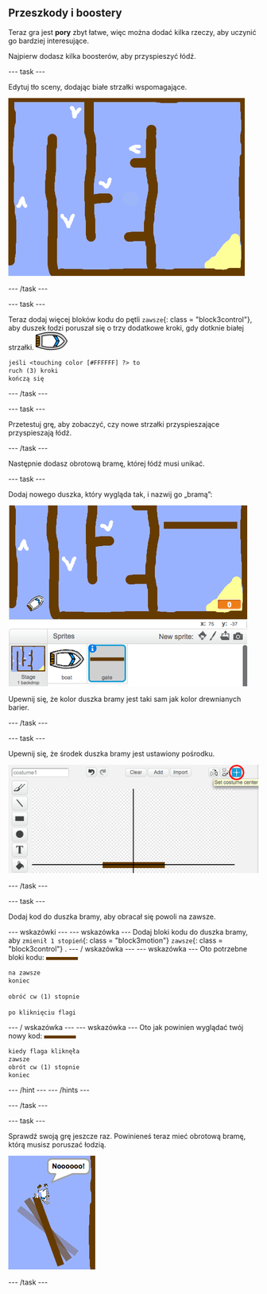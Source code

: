 ## Przeszkody i boostery

Teraz gra jest **pory** zbyt łatwe, więc można dodać kilka rzeczy, aby uczynić go bardziej interesujące.

Najpierw dodasz kilka boosterów, aby przyspieszyć łódź.

\--- task \---

Edytuj tło sceny, dodając białe strzałki wspomagające.

![zrzut ekranu](images/boat-boost.png)

\--- /task \---

\--- task \---

Teraz dodaj więcej bloków kodu do pętli `zawsze`{: class = "block3control"}, aby duszek łodzi poruszał się o trzy dodatkowe kroki, gdy dotknie białej strzałki. ![duszek łodzi](images/boat_resize.png)

```blocks3
jeśli <touching color [#FFFFFF] ?> to
ruch (3) kroki
kończą się
```

\--- /task \---

\--- task \---

Przetestuj grę, aby zobaczyć, czy nowe strzałki przyspieszające przyspieszają łódź.

\--- /task \---

Następnie dodasz obrotową bramę, której łódź musi unikać.

\--- task \---

Dodaj nowego duszka, który wygląda tak, i nazwij go „bramą”:

![zrzut ekranu](images/boat-gate.png)

Upewnij się, że kolor duszka bramy jest taki sam jak kolor drewnianych barier.

\--- /task \---

\--- task \---

Upewnij się, że środek duszka bramy jest ustawiony pośrodku.

![zrzut ekranu](images/boat-center.png)

\--- /task \---

\--- task \---

Dodaj kod do duszka bramy, aby obracał się powoli na zawsze.

\--- wskazówki \--- \--- wskazówka \--- Dodaj bloki kodu do duszka bramy, aby `zmienił 1 stopień`{: class = "block3motion"} `zawsze`{: class = "block3control"} . \--- / wskazówka \--- \--- wskazówka \--- Oto potrzebne bloki kodu: ![brama](images/gate.png)

```blocks3
na zawsze
koniec

obróć cw (1) stopnie

po kliknięciu flagi
```

\--- / wskazówka \--- \--- wskazówka \--- Oto jak powinien wyglądać twój nowy kod: ![brama](images/gate.png)

```blocks3
kiedy flaga kliknęła
zawsze
obrót cw (1) stopnie
koniec
```

\--- /hint \--- \--- /hints \---

\--- /task \---

\--- task \---

Sprawdź swoją grę jeszcze raz. Powinieneś teraz mieć obrotową bramę, którą musisz poruszać łodzią.

![zrzut ekranu](images/boat-gate-test.png)

\--- /task \---